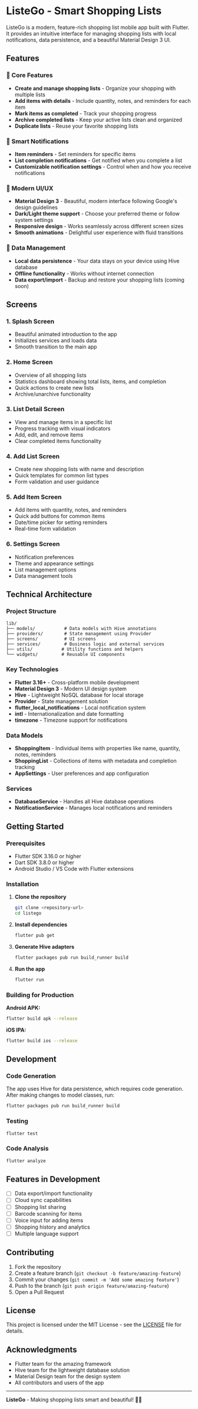 # ListeGo - Smart Shopping Lists

ListeGo is a modern, feature-rich shopping list mobile app built with Flutter. It provides an intuitive interface for managing shopping lists with local notifications, data persistence, and a beautiful Material Design 3 UI.

## Features

### 🛒 Core Features
- **Create and manage shopping lists** - Organize your shopping with multiple lists
- **Add items with details** - Include quantity, notes, and reminders for each item
- **Mark items as completed** - Track your shopping progress
- **Archive completed lists** - Keep your active lists clean and organized
- **Duplicate lists** - Reuse your favorite shopping lists

### 🔔 Smart Notifications
- **Item reminders** - Set reminders for specific items
- **List completion notifications** - Get notified when you complete a list
- **Customizable notification settings** - Control when and how you receive notifications

### 🎨 Modern UI/UX
- **Material Design 3** - Beautiful, modern interface following Google's design guidelines
- **Dark/Light theme support** - Choose your preferred theme or follow system settings
- **Responsive design** - Works seamlessly across different screen sizes
- **Smooth animations** - Delightful user experience with fluid transitions

### 💾 Data Management
- **Local data persistence** - Your data stays on your device using Hive database
- **Offline functionality** - Works without internet connection
- **Data export/import** - Backup and restore your shopping lists (coming soon)

## Screens

### 1. Splash Screen
- Beautiful animated introduction to the app
- Initializes services and loads data
- Smooth transition to the main app

### 2. Home Screen
- Overview of all shopping lists
- Statistics dashboard showing total lists, items, and completion
- Quick actions to create new lists
- Archive/unarchive functionality

### 3. List Detail Screen
- View and manage items in a specific list
- Progress tracking with visual indicators
- Add, edit, and remove items
- Clear completed items functionality

### 4. Add List Screen
- Create new shopping lists with name and description
- Quick templates for common list types
- Form validation and user guidance

### 5. Add Item Screen
- Add items with quantity, notes, and reminders
- Quick add buttons for common items
- Date/time picker for setting reminders
- Real-time form validation

### 6. Settings Screen
- Notification preferences
- Theme and appearance settings
- List management options
- Data management tools

## Technical Architecture

### Project Structure
```
lib/
├── models/           # Data models with Hive annotations
├── providers/        # State management using Provider
├── screens/          # UI screens
├── services/         # Business logic and external services
├── utils/           # Utility functions and helpers
└── widgets/         # Reusable UI components
```

### Key Technologies
- **Flutter 3.16+** - Cross-platform mobile development
- **Material Design 3** - Modern UI design system
- **Hive** - Lightweight NoSQL database for local storage
- **Provider** - State management solution
- **flutter_local_notifications** - Local notification system
- **intl** - Internationalization and date formatting
- **timezone** - Timezone support for notifications

### Data Models
- **ShoppingItem** - Individual items with properties like name, quantity, notes, reminders
- **ShoppingList** - Collections of items with metadata and completion tracking
- **AppSettings** - User preferences and app configuration

### Services
- **DatabaseService** - Handles all Hive database operations
- **NotificationService** - Manages local notifications and reminders

## Getting Started

### Prerequisites
- Flutter SDK 3.16.0 or higher
- Dart SDK 3.8.0 or higher
- Android Studio / VS Code with Flutter extensions

### Installation

1. **Clone the repository**
   ```bash
   git clone <repository-url>
   cd listego
   ```

2. **Install dependencies**
   ```bash
   flutter pub get
   ```

3. **Generate Hive adapters**
   ```bash
   flutter packages pub run build_runner build
   ```

4. **Run the app**
   ```bash
   flutter run
   ```

### Building for Production

**Android APK:**
```bash
flutter build apk --release
```

**iOS IPA:**
```bash
flutter build ios --release
```

## Development

### Code Generation
The app uses Hive for data persistence, which requires code generation. After making changes to model classes, run:
```bash
flutter packages pub run build_runner build
```

### Testing
```bash
flutter test
```

### Code Analysis
```bash
flutter analyze
```

## Features in Development

- [ ] Data export/import functionality
- [ ] Cloud sync capabilities
- [ ] Shopping list sharing
- [ ] Barcode scanning for items
- [ ] Voice input for adding items
- [ ] Shopping history and analytics
- [ ] Multiple language support

## Contributing

1. Fork the repository
2. Create a feature branch (`git checkout -b feature/amazing-feature`)
3. Commit your changes (`git commit -m 'Add some amazing feature'`)
4. Push to the branch (`git push origin feature/amazing-feature`)
5. Open a Pull Request

## License

This project is licensed under the MIT License - see the [LICENSE](LICENSE) file for details.

## Acknowledgments

- Flutter team for the amazing framework
- Hive team for the lightweight database solution
- Material Design team for the design system
- All contributors and users of the app

---

**ListeGo** - Making shopping lists smart and beautiful! 🛒✨
